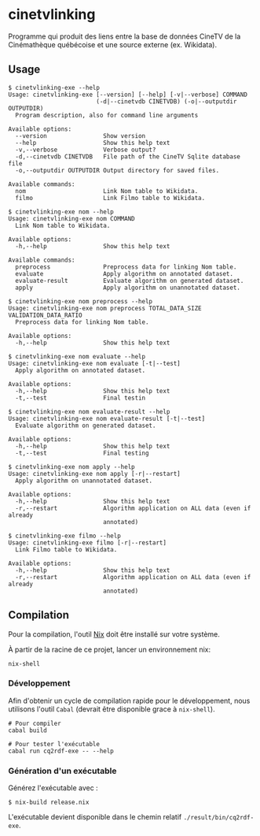 # cinetvlinking

Programme qui produit des liens entre la base de données CineTV de la Cinémathèque québécoise et une source externe (ex. Wikidata).

## Usage

```
$ cinetvlinking-exe --help
Usage: cinetvlinking-exe [--version] [--help] [-v|--verbose] COMMAND
                         (-d|--cinetvdb CINETVDB) (-o|--outputdir OUTPUTDIR)
  Program description, also for command line arguments

Available options:
  --version                Show version
  --help                   Show this help text
  -v,--verbose             Verbose output?
  -d,--cinetvdb CINETVDB   File path of the CineTV Sqlite database file
  -o,--outputdir OUTPUTDIR Output directory for saved files.

Available commands:
  nom                      Link Nom table to Wikidata.
  filmo                    Link Filmo table to Wikidata.

$ cinetvlinking-exe nom --help
Usage: cinetvlinking-exe nom COMMAND
  Link Nom table to Wikidata.

Available options:
  -h,--help                Show this help text

Available commands:
  preprocess               Preprocess data for linking Nom table.
  evaluate                 Apply algorithm on annotated dataset.
  evaluate-result          Evaluate algorithm on generated dataset.
  apply                    Apply algorithm on unannotated dataset.

$ cinetvlinking-exe nom preprocess --help
Usage: cinetvlinking-exe nom preprocess TOTAL_DATA_SIZE VALIDATION_DATA_RATIO
  Preprocess data for linking Nom table.

Available options:
  -h,--help                Show this help text

$ cinetvlinking-exe nom evaluate --help
Usage: cinetvlinking-exe nom evaluate [-t|--test]
  Apply algorithm on annotated dataset.

Available options:
  -h,--help                Show this help text
  -t,--test                Final testin

$ cinetvlinking-exe nom evaluate-result --help
Usage: cinetvlinking-exe nom evaluate-result [-t|--test]
  Evaluate algorithm on generated dataset.

Available options:
  -h,--help                Show this help text
  -t,--test                Final testing

$ cinetvlinking-exe nom apply --help
Usage: cinetvlinking-exe nom apply [-r|--restart]
  Apply algorithm on unannotated dataset.

Available options:
  -h,--help                Show this help text
  -r,--restart             Algorithm application on ALL data (even if already
                           annotated)

$ cinetvlinking-exe filmo --help
Usage: cinetvlinking-exe filmo [-r|--restart]
  Link Filmo table to Wikidata.

Available options:
  -h,--help                Show this help text
  -r,--restart             Algorithm application on ALL data (even if already
                           annotated)
```

## Compilation

Pour la compilation, l'outil [Nix](https://nixos.org/) doit être installé sur votre système.

À partir de la racine de ce projet, lancer un environnement nix:

```
nix-shell
```

### Développement

Afin d'obtenir un cycle de compilation rapide pour le développement, nous
utilisons l'outil `Cabal` (devrait être disponible grace à `nix-shell`).

```
# Pour compiler
cabal build

# Pour tester l'exécutable
cabal run cq2rdf-exe -- --help
```

### Génération d'un exécutable

Générez l'exécutable avec :

```
$ nix-build release.nix
```

L'exécutable devient disponible dans le chemin relatif `./result/bin/cq2rdf-exe`.
